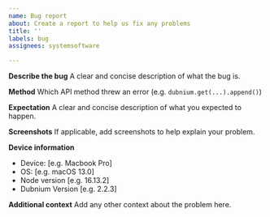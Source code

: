 ```yaml
---
name: Bug report
about: Create a report to help us fix any problems
title: ''
labels: bug
assignees: systemsoftware

---
```


**Describe the bug**
A clear and concise description of what the bug is.

**Method**
Which API method threw an error (e.g. `dubnium.get(...).append()`)

**Expectation**
A clear and concise description of what you expected to happen.

**Screenshots**
If applicable, add screenshots to help explain your problem.

**Device information**
 - Device: [e.g. Macbook Pro]
 - OS: [e.g. macOS 13.0]
 - Node version [e.g. 16.13.2]
 - Dubnium Version [e.g. 2.2.3]

**Additional context**
Add any other context about the problem here.
